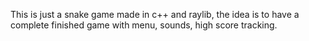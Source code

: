 This is just a snake game made in c++ and raylib, the idea is to have a complete finished game with menu, sounds, high score tracking.

